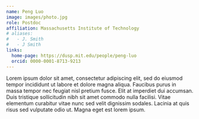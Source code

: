 ```yaml
---
name: Peng Luo
image: images/photo.jpg
role: Postdoc 
affiliation: Massachusetts Institute of Technology
# aliases:
#   - J. Smith
#   - J Smith
links:
  home-page: https://dusp.mit.edu/people/peng-luo
  orcid: 0000-0001-8713-9213
---
```


Lorem ipsum dolor sit amet, consectetur adipiscing elit, sed do eiusmod tempor incididunt ut labore et dolore magna aliqua.
Faucibus purus in massa tempor nec feugiat nisl pretium fusce.
Elit at imperdiet dui accumsan.
Duis tristique sollicitudin nibh sit amet commodo nulla facilisi.
Vitae elementum curabitur vitae nunc sed velit dignissim sodales.
Lacinia at quis risus sed vulputate odio ut.
Magna eget est lorem ipsum.
